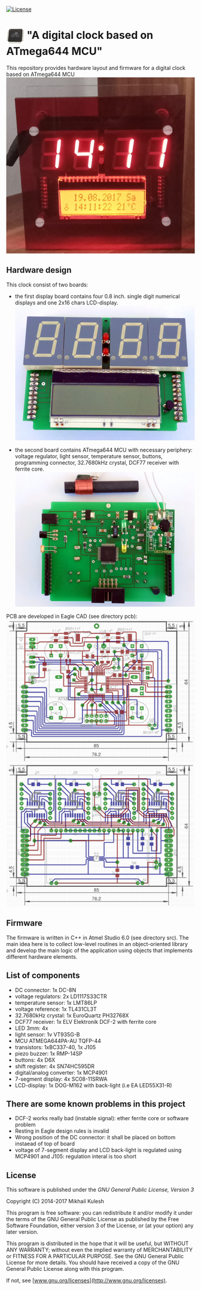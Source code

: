 [![License](https://img.shields.io/badge/license-GNU_GPLv3-orange.svg)](https://github.com/mkulesh/avrDigitalClock/blob/master/LICENSE)

# <img src="https://github.com/mkulesh/avrDigitalClock/blob/master/images/atmega644.jpg" align="center" height="48" width="48"> "A digital clock based on ATmega644 MCU"

This repository provides hardware layout and firmware for a digital clock based on ATmega644 MCU
![In operation](https://github.com/mkulesh/avrDigitalClock/blob/master/images/in_operation.jpg)

## Hardware design
This clock consist of two boards:
- the first display board contains four 0.8 inch. single digit numerical displays and one 2x16 chars LCD-display.
![Display board](https://github.com/mkulesh/avrDigitalClock/blob/master/images/display_board2.jpg)

- the second board contains ATmega644 MCU with necessary periphery: voltage regulator, light sensor, temperature sensor, buttons, programming connector, 32.7680kHz crystal, DCF77 receiver with ferrite core.
![Mcu board](https://github.com/mkulesh/avrDigitalClock/blob/master/images/mcu_board1.jpg)

PCB are developed in Eagle CAD (see directory pcb):
![Mcu board layout](https://github.com/mkulesh/avrDigitalClock/blob/master/images/mcu_board0.png)
![Display board layout](https://github.com/mkulesh/avrDigitalClock/blob/master/images/display_board0.png)

## Firmware
The firmware is written in C++ in Atmel Studio 6.0 (see directory src). The main idea here is to collect low-level routines in an object-oriented library and develop the main logic of the application using objects that implements different hardware elements.

## List of components
- DC connector: 1x DC-8N
- voltage regulators: 2x LD1117S33CTR
- temperature sensor: 1x LMT86LP
- voltage reference: 1x TL431CL3T
- 32.7680kHz crystal: 1x EuroQuartz PH32768X
- DCF77 receiver: 1x ELV Elektronik DCF-2 with ferrite core
- LED 3mm: 4x
- light sensor: 1v VT935G-B
- MCU ATMEGA644PA-AU TQFP-44
- transistors: 1xBC337-40, 1x J105
- piezo buzzer: 1x RMP-14SP
- buttons: 4x D6X
- shift register: 4x SN74HC595DR
- digital/analog converter: 1x MCP4901
- 7-segment display: 4x SC08-11SRWA
- LCD-display: 1x DOG-M162 with back-light (i.e EA LED55X31-R)

## There are some known problems in this project
- DCF-2 works really bad (instable signal): ether ferrite core or software problem
- Resting in Eagle design rules is invalid
- Wrong position of the DC connector: it shall be placed on bottom instaead of top of board
- voltage of 7-segment display and LCD back-light is regulated using MCP4901 and J105: regulation interal is too short

## License

This software is published under the *GNU General Public License, Version 3*

Copyright (C) 2014-2017 Mikhail Kulesh

This program is free software: you can redistribute it and/or modify it under the terms of the GNU General Public License as published by the Free Software Foundation, either version 3 of the License, or (at your option) any later version.

This program is distributed in the hope that it will be useful, but WITHOUT ANY WARRANTY; without even the implied warranty of MERCHANTABILITY or FITNESS FOR A PARTICULAR PURPOSE.  See the GNU General Public License for more details. You should have received a copy of the GNU General Public License along with this program.

If not, see [www.gnu.org/licenses](http://www.gnu.org/licenses).
